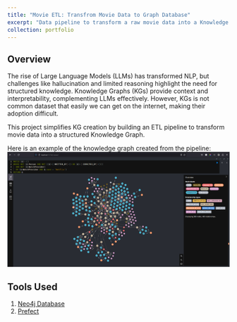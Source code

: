 ```yaml
---
title: "Movie ETL: Transfrom Movie Data to Graph Database"
excerpt: "Data pipeline to transform a raw movie data into a Knowledge Graph.<br/><img src='/images/movie-etl-kg.png' width='580'>"
collection: portfolio
---
```


## Overview
The rise of Large Language Models (LLMs) has transformed NLP, but challenges like hallucination and limited reasoning highlight the need for structured knowledge. Knowledge Graphs (KGs) provide context and interpretability, complementing LLMs effectively. However, KGs is not common dataset that easily we can get on the internet, making their adoption difficult.

This project simplifies KG creation by building an ETL pipeline to transform movie data into a structured Knowledge Graph.

Here is an example of the knowledge graph created from the pipeline:
![sample knowledge graph](/images/movie-etl-kg.png)

## Tools Used
1. [Neo4j Database](https://neo4j.com/)
2. [Prefect](https://docs.prefect.io/v3/get-started/index)
